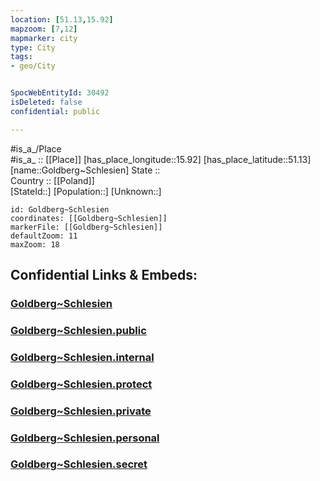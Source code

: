 ```yaml
---
location: [51.13,15.92] 
mapzoom: [7,12] 
mapmarker: city 
type: City
tags:
- geo/City


SpocWebEntityId: 30492
isDeleted: false
confidential: public

---
```

#is_a_/Place  
#is_a_ :: [[Place]] 
[has_place_longitude::15.92] 
[has_place_latitude::51.13] 
[name::Goldberg~Schlesien] 
State ::  
Country :: [[Poland]]  
[StateId::] 
[Population::] 
[Unknown::] 


```leaflet
id: Goldberg~Schlesien
coordinates: [[Goldberg~Schlesien]] 
markerFile: [[Goldberg~Schlesien]] 
defaultZoom: 11 
maxZoom: 18
```


## Confidential Links & Embeds: 

### [Goldberg~Schlesien](/_Standards/Earth/Continent/Europe/Europe~East/Poland/Provinces~Poland/Lower_Silesian/City/Goldberg~Schlesien.md) 

### [Goldberg~Schlesien.public](/_public/Earth/Continent/Europe/Europe~East/Poland/Provinces~Poland/Lower_Silesian/City/Goldberg~Schlesien.public.md) 

### [Goldberg~Schlesien.internal](/_internal/Earth/Continent/Europe/Europe~East/Poland/Provinces~Poland/Lower_Silesian/City/Goldberg~Schlesien.internal.md) 

### [Goldberg~Schlesien.protect](/_protect/Earth/Continent/Europe/Europe~East/Poland/Provinces~Poland/Lower_Silesian/City/Goldberg~Schlesien.protect.md) 

### [Goldberg~Schlesien.private](/_private/Earth/Continent/Europe/Europe~East/Poland/Provinces~Poland/Lower_Silesian/City/Goldberg~Schlesien.private.md) 

### [Goldberg~Schlesien.personal](/_personal/Earth/Continent/Europe/Europe~East/Poland/Provinces~Poland/Lower_Silesian/City/Goldberg~Schlesien.personal.md) 

### [Goldberg~Schlesien.secret](/_secret/Earth/Continent/Europe/Europe~East/Poland/Provinces~Poland/Lower_Silesian/City/Goldberg~Schlesien.secret.md)

